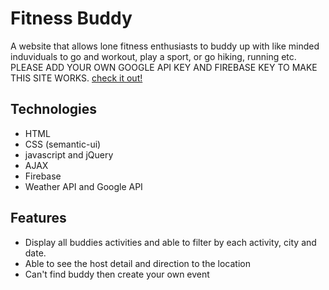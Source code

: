 # Fitness Buddy
 A website that allows lone fitness enthusiasts to buddy up with like minded induviduals to go and workout, play a sport, or go hiking, running etc. PLEASE ADD YOUR OWN GOOGLE API KEY AND FIREBASE KEY TO MAKE THIS SITE WORKS. [check it out!](https://emmyjarz.github.io/fitness-buddy/)
 
 ## Technologies
 - HTML
 - CSS (semantic-ui)
 - javascript and jQuery
 - AJAX 
 - Firebase
 - Weather API and Google API
## Features
- Display all buddies activities and able to filter by each activity, city and date.
- Able to see the host detail and direction to the location
- Can't find buddy then create your own event



